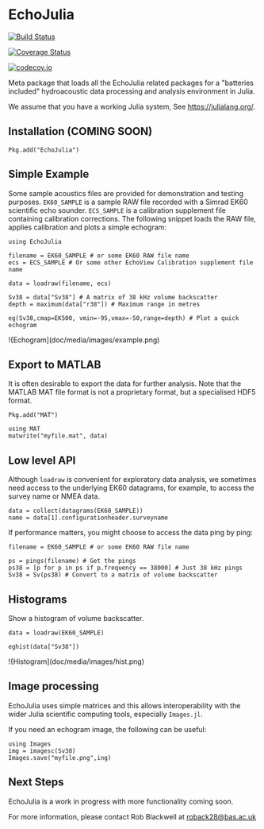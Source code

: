 # EchoJulia

[![Build Status](https://travis-ci.org/EchoJulia/EchoJulia.jl.svg?branch=master)](https://travis-ci.org/EchoJulia/EchoJulia.jl)

[![Coverage Status](https://coveralls.io/repos/EchoJulia/EchoJulia.jl/badge.svg?branch=master&service=github)](https://coveralls.io/github/EchoJulia/EchoJulia.jl?branch=master)

[![codecov.io](http://codecov.io/github/EchoJulia/EchoJulia.jl/coverage.svg?branch=master)](http://codecov.io/github/EchoJulia/EchoJulia.jl?branch=master)


Meta package that loads all the EchoJulia related packages for a
"batteries included" hydroacoustic data processing and analysis
environment in Julia.

We assume that you have a working Julia system, See
https://julialang.org/.

## Installation (COMING SOON)


	Pkg.add("EchoJulia")


## Simple Example

Some sample acoustics files are provided for demonstration and testing purposes. `EK60_SAMPLE` is a sample
RAW file recorded with a Simrad EK60 scientific echo sounder. `ECS_SAMPLE` is a calibration supplement file
containing calibration corrections. The following snippet loads the RAW file, applies calibration and plots
a simple echogram:


	using EchoJulia
	
	filename = EK60_SAMPLE # or some EK60 RAW file name
	ecs = ECS_SAMPLE # Or some other EchoView Calibration supplement file name
	
	data = loadraw(filename, ecs)
	
	Sv38 = data["Sv38"] # A matrix of 38 kHz volume backscatter
	depth = maximum(data["r38"]) # Maximum range in metres
	
	eg(Sv38,cmap=EK500, vmin=-95,vmax=-50,range=depth) # Plot a quick echogram
	

!{Echogram](doc/media/images/example.png)

## Export to MATLAB

It is often desirable to export the data for further analysis. Note that the MATLAB MAT
file format is not a proprietary format, but a specialised HDF5 format.


	Pkg.add("MAT")
	
	using MAT
	matwrite("myfile.mat", data)

## Low level API

Although `loadraw` is convenient for exploratory data analysis, we
sometimes need access to the underlying EK60 datagrams, for example,
to access the survey name or NMEA data.


	data = collect(datagrams(EK60_SAMPLE))
	name = data[1].configurationheader.surveyname


If performance matters, you might choose to access the data ping by ping:

	filename = EK60_SAMPLE # or some EK60 RAW file name

	ps = pings(filename) # Get the pings
	ps38 = [p for p in ps if p.frequency == 38000] # Just 38 kHz pings
	Sv38 = Sv(ps38) # Convert to a matrix of volume backscatter

## Histograms

Show a histogram of volume backscatter.

	data = loadraw(EK60_SAMPLE)

	eghist(data["Sv38"]) 
	
!{Histogram](doc/media/images/hist.png)

## Image processing

EchoJulia uses simple matrices and this allows interoperability with the wider
Julia scientific computing tools, especially `Images.jl`.

If you need an echogram image, the following can be useful:


	using Images
	img = imagesc(Sv38)
	Images.save("myfile.png",ing)
	
	
## Next Steps

EchoJulia is a work in progress with more functionality coming soon.

For more information, please contact Rob Blackwell at roback28@bas.ac.uk
